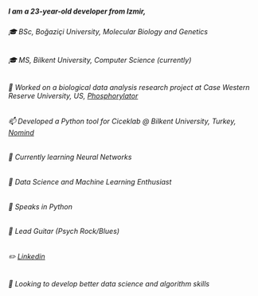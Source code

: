 ##### I am a 23-year-old developer from Izmir,
###### :mortar_board: BSc, Boğaziçi University, Molecular Biology and Genetics
###### :mortar_board: MS, Bilkent University, Computer Science (currently)
###### :school_satchel: Worked on a biological data analysis research project at Case Western Reserve University, US, [Phosphorylator](https://sb4j.case.edu/wsgi/phosphorylator/)
###### :mailbox: Developed a Python tool for Ciceklab @ Bilkent University, Turkey, [Nomind](http://ciceklab.cs.bilkent.edu.tr/nomind/web/)
###### :balloon: Currently learning Neural Networks
###### :loudspeaker: Data Science and Machine Learning Enthusiast 
###### :dart: Speaks in Python
###### :guitar: Lead Guitar (Psych Rock/Blues)
###### :pencil2: [Linkedin](https://www.linkedin.com/in/gunkaynar/)
###### :briefcase: Looking to develop better data science and algorithm skills
